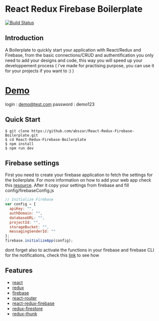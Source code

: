 # React Redux Firebase Boilerplate

[![Build Status](https://travis-ci.org/joemccann/dillinger.svg?branch=master)](https://travis-ci.org/joemccann/dillinger)

## Introduction

A Boilerplate to quickly start your application with React/Redux and Firebase, from the basic connections/CRUD and authentification you only need to add your designs and code, this way you will speed up your developpement process ( i've made for practising purpose, you can use it for your projects if you want to :) )

# [Demo](https://github-react-rrdux.firebaseapp.com/signin)

login : demo@test.com
password : demo123

## Quick Start

```shell
$ git clone https://github.com/abszar/React-Redux-Firebase-Boilerplate.git
$ cd React-Redux-Firebase-Boilerplate
$ npm install
$ npm run dev
```

## Firebase settings

First you need to create your firebase application to fetch the settings for the boilerplate. For more information on how to add your web app check this [resource](https://firebase.google.com/docs/web/setup). After it copy your settings from firebase and fill config/firebaseConfig.js

```javascript
// Initialize Firebase
var config = {
  apiKey: "",
  authDomain: "",
  databaseURL: "",
  projectId: "",
  storageBucket: "",
  messagingSenderId: ""
};
firebase.initializeApp(config);
```

dont forget also to activate the functions in your firebase and firebase CLI for the notifications, check this [link](https://firebase.google.com/docs/functions/) to see how 

## Features

- [react](https://github.com/facebook/react)
- [redux](https://github.com/rackt/redux)
- [firebase](https://www.npmjs.com/package/firebase)
- [react-router](https://github.com/rackt/react-router)
- [react-redux-firebase](https://github.com/prescottprue/react-redux-firebase)
- [redux-firestore](https://github.com/prescottprue/redux-firestore)
- [redux-thunk](https://github.com/reduxjs/redux-thunk)
